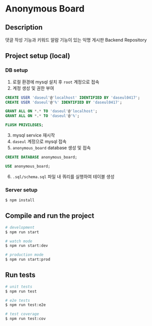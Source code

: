 # Anonymous Board

## Description

댓글 작성 기능과 키워드 알람 기능이 있는 익명 게시판 Backend Repository

## Project setup (local)
### DB setup
1. 로컬 환경에 mysql 설치 후 `root` 계정으로 접속
2. 계정 생성 및 권한 부여
```sql
CREATE USER 'daseul'@'localhost' IDENTIFIED BY 'daseul0417';
CREATE USER 'daseul'@'%' IDENTIFIED BY 'daseul0417';

GRANT ALL ON *.* TO 'daseul'@'localhost';
GRANT ALL ON *.* TO 'daseul'@'%';

FLUSH PRIVILEGES;
```
3. mysql service 재시작
4. `daseul` 계정으로 mysql 접속
5. `anonymous_board` database 생성 및 접속
```sql
CREATE DATABASE anonymous_board;

USE anonymous_board;
```
6. `.sql/schema.sql` 파일 내 쿼리를 실행하여 테이블 생성

### Server setup
```bash
$ npm install
```

## Compile and run the project

```bash
# development
$ npm run start

# watch mode
$ npm run start:dev

# production mode
$ npm run start:prod
```

## Run tests

```bash
# unit tests
$ npm run test

# e2e tests
$ npm run test:e2e

# test coverage
$ npm run test:cov
```
